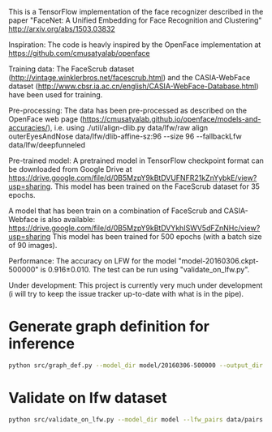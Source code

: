 This is a TensorFlow implementation of the face recognizer described in the paper 
"FaceNet: A Unified Embedding for Face Recognition and Clustering"
http://arxiv.org/abs/1503.03832

Inspiration: 
The code is heavly inspired by the OpenFace implementation at https://github.com/cmusatyalab/openface

Training data: 
The FaceScrub dataset (http://vintage.winklerbros.net/facescrub.html) and the CASIA-WebFace dataset (http://www.cbsr.ia.ac.cn/english/CASIA-WebFace-Database.html) have been used for training.

Pre-processing: 
The data has been pre-processed as described on the OpenFace web page (https://cmusatyalab.github.io/openface/models-and-accuracies/), i.e. using
./util/align-dlib.py data/lfw/raw align outerEyesAndNose data/lfw/dlib-affine-sz:96 --size 96 --fallbackLfw data/lfw/deepfunneled

Pre-trained model:
A pretrained model in TensorFlow checkpoint format can be downloaded from Google Drive at https://drive.google.com/file/d/0B5MzpY9kBtDVUFNFR21kZnYybkE/view?usp=sharing.
This model has been trained on the FaceScrub dataset for 35 epochs. 

A model that has been train on a combination of FaceScrub and CASIA-Webface is also available:
https://drive.google.com/file/d/0B5MzpY9kBtDVYkhISWV5dFZnNHc/view?usp=sharing
This model has been trained for 500 epochs (with a batch size of 90 images). 

Performance:
The accuracy on LFW for the model "model-20160306.ckpt-500000" is 0.916±0.010. The test can be run using "validate_on_lfw.py".

Under development: 
This project is currently very much under development (i will try to keep the issue tracker up-to-date with what is in the pipe).

# Generate graph definition for inference

```bash
python src/graph_def.py --model_dir model/20160306-500000 --output_dir /tmp --output_name graph_def_batch_1.pb --batch_size 1
```

# Validate on lfw dataset

```bash
python src/validate_on_lfw.py --model_dir model --lfw_pairs data/pairs.txt --lfw_dir data/lfw\:dlib-affine-sz\:96/
```